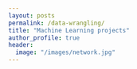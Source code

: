 ```yaml
---
layout: posts
permalink: /data-wrangling/
title: "Machine Learning projects"
author_profile: true
header:
  image: "/images/network.jpg"
---
```



